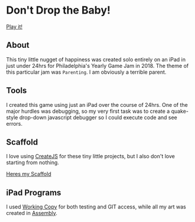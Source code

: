 # Don't Drop the Baby!
[Play it!](https://willstall.github.io/DontDropTheBaby/)

## About
This tiny little nugget of happiness was created solo entirely on an iPad in just under 24hrs for Philadelphia's Yearly Game Jam in 2018. The theme of this particular jam was `Parenting`. I am obviously a terrible parent.

## Tools
I created this game using just an iPad over the course of 24hrs. One of the major hurdles was debugging, so my very first task was to create a quake-style drop-down javascript debugger so I could execute code and see errors.

## Scaffold
I love using [CreateJS](https://github.com/CreateJS/CreateJS) for these tiny little projects, but I also don't love starting from nothing.

[Heres my Scaffold](https://github.com/willstall/CreateJSScaffold)

## iPad Programs

I used [Working Copy](https://workingcopyapp.com) for both testing and GIT access, while all my art was created in [Assembly](http://assemblyapp.co).
